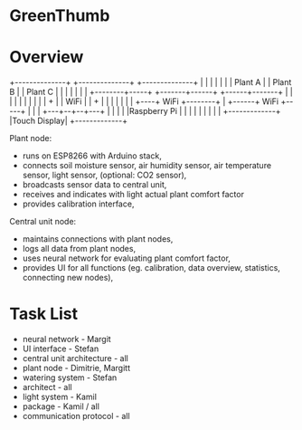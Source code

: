 # GreenThumb

# Overview

+--------------+         +--------------+        +--------------+
|              |         |              |        |              |
|   Plant A    |         |   Plant B    |        |   Plant C    |
|              |         |              |        |              |
+--------+-----+         +-------+------+        +------+-------+
         |                       |                      |
         |                       |                      |
         |                       |                      |
         |                       +                      |
         |                     WiFi                     |
         |                       +                      |
         |                       |                      |
         |                       |                      |
         +----+ WiFi +--------+  |  +------+ WiFi +-----+
                              |  |  |
                          +---+--+--+---+
                          |             |
                          |             |
                          |Raspberry Pi |
                          |             |
                          |             |
                          |             |
                          |             |
                          +-------------+
                          |Touch Display|
                          +-------------+

Plant node:

- runs on ESP8266 with Arduino stack,
- connects soil moisture sensor, air humidity sensor, air temperature sensor, light sensor, (optional: CO2 sensor),
- broadcasts sensor data to central unit,
- receives and indicates with light actual plant comfort factor
- provides calibration interface,

Central unit node:

- maintains connections with plant nodes,
- logs all data from plant nodes,
- uses neural network for evaluating plant comfort factor,
- provides UI for all functions (eg. calibration, data overview, statistics, connecting new nodes),


# Task List

- neural network             - Margit
- UI interface	              - Stefan
- central unit architecture  - all
- plant node      		         - Dimitrie, Margitt
- watering system			         - Stefan
- architect					             - all
- light system				           - Kamil
- package				    	           - Kamil / all
- communication protocol     - all
